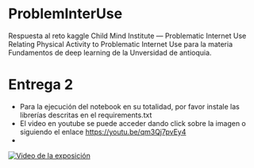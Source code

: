 # ProblemInterUse
Respuesta al reto kaggle Child Mind Institute — Problematic Internet Use Relating Physical Activity to Problematic Internet Use para la materia Fundamentos de deep learning de la Unversidad de antioquia.

# Entrega 2
* Para la ejecución del notebook en su totalidad, por favor instale las librerías descritas en el requirements.txt
* El video en youtube se puede acceder dando click sobre la imagen o siguiendo el enlace https://youtu.be/qm3Qj7pvEy4
* 
 [![Video de la exposición](https://img.youtube.com/vi/qm3Qj7pvEy4/hqdefault.jpg)](https://youtu.be/qm3Qj7pvEy4)
